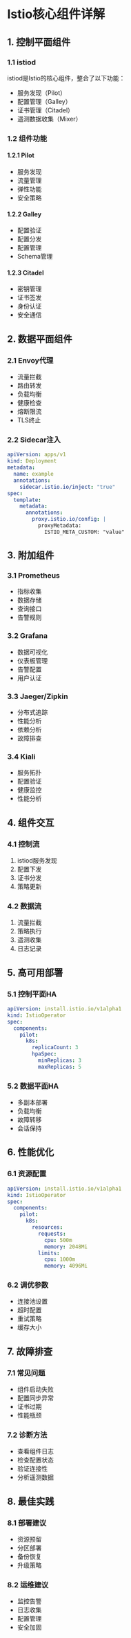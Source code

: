 # Istio核心组件详解

## 1. 控制平面组件
### 1.1 istiod
istiod是Istio的核心组件，整合了以下功能：
- 服务发现（Pilot）
- 配置管理（Galley）
- 证书管理（Citadel）
- 遥测数据收集（Mixer）

### 1.2 组件功能
#### 1.2.1 Pilot
- 服务发现
- 流量管理
- 弹性功能
- 安全策略

#### 1.2.2 Galley
- 配置验证
- 配置分发
- 配置管理
- Schema管理

#### 1.2.3 Citadel
- 密钥管理
- 证书签发
- 身份认证
- 安全通信

## 2. 数据平面组件
### 2.1 Envoy代理
- 流量拦截
- 路由转发
- 负载均衡
- 健康检查
- 熔断限流
- TLS终止

### 2.2 Sidecar注入
```yaml
apiVersion: apps/v1
kind: Deployment
metadata:
  name: example
  annotations:
    sidecar.istio.io/inject: "true"
spec:
  template:
    metadata:
      annotations:
        proxy.istio.io/config: |
          proxyMetadata:
            ISTIO_META_CUSTOM: "value"
```

## 3. 附加组件
### 3.1 Prometheus
- 指标收集
- 数据存储
- 查询接口
- 告警规则

### 3.2 Grafana
- 数据可视化
- 仪表板管理
- 告警配置
- 用户认证

### 3.3 Jaeger/Zipkin
- 分布式追踪
- 性能分析
- 依赖分析
- 故障排查

### 3.4 Kiali
- 服务拓扑
- 配置验证
- 健康监控
- 性能分析

## 4. 组件交互
### 4.1 控制流
1. istiod服务发现
2. 配置下发
3. 证书分发
4. 策略更新

### 4.2 数据流
1. 流量拦截
2. 策略执行
3. 遥测收集
4. 日志记录

## 5. 高可用部署
### 5.1 控制平面HA
```yaml
apiVersion: install.istio.io/v1alpha1
kind: IstioOperator
spec:
  components:
    pilot:
      k8s:
        replicaCount: 3
        hpaSpec:
          minReplicas: 3
          maxReplicas: 5
```

### 5.2 数据平面HA
- 多副本部署
- 负载均衡
- 故障转移
- 会话保持

## 6. 性能优化
### 6.1 资源配置
```yaml
apiVersion: install.istio.io/v1alpha1
kind: IstioOperator
spec:
  components:
    pilot:
      k8s:
        resources:
          requests:
            cpu: 500m
            memory: 2048Mi
          limits:
            cpu: 1000m
            memory: 4096Mi
```

### 6.2 调优参数
- 连接池设置
- 超时配置
- 重试策略
- 缓存大小

## 7. 故障排查
### 7.1 常见问题
- 组件启动失败
- 配置同步异常
- 证书过期
- 性能瓶颈

### 7.2 诊断方法
- 查看组件日志
- 检查配置状态
- 验证连接性
- 分析遥测数据

## 8. 最佳实践
### 8.1 部署建议
- 资源预留
- 分区部署
- 备份恢复
- 升级策略

### 8.2 运维建议
- 监控告警
- 日志收集
- 配置管理
- 安全加固 